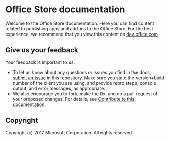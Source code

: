 # Office Store documentation
Welcome to the Office Store documentation. Here you can find content related to publishing apps and add-ins to the Office Store.  For the best experience, we recommend that you view this content on [dev.office.com](https://dev.office.com/officestore/docs/submit-add-ins-and-web-apps-to-the-office-store).


## Give us your feedback

Your feedback is important to us. 
* To let us know about any questions or issues you find in the docs, [submit an issue](https://github.com/OfficeDev/office-store-docs/issues) in this repository. Make sure you state the version+build number of the client you are using, and provide repro steps, console output, and error messages, as appropriate. 
* We also encourage you to fork, make the fix, and do a pull request of your proposed changes. For details, see [Contribute to this documentation](Contributing.md). 

## Copyright

Copyright (c) 2017 Microsoft Corporation. All rights reserved.
